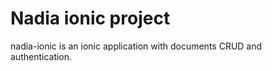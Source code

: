 # Nadia ionic project

nadia-ionic is an ionic application with documents CRUD and authentication. 

